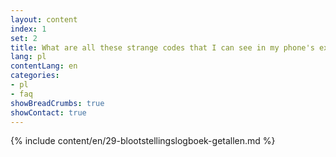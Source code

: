 ```yaml
---
layout: content
index: 1
set: 2
title: What are all these strange codes that I can see in my phone's exposure log?
lang: pl
contentLang: en
categories:
- pl
- faq
showBreadCrumbs: true
showContact: true
---
```

{% include content/en/29-blootstellingslogboek-getallen.md %}
